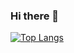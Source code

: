 ### Hi there 👋

<!-- 語言統計 -->
[![Top Langs](https://github-readme-stats.vercel.app/api/top-langs/?username=camila-tw&layout=compact&langs_count=8)](https://github.com/anuraghazra/github-readme-stats)




<!-- 貪食蛇 -->
<!-- ![](https://raw.githubusercontent.com/camila-tw/camila-tw/main/assets/github-contribution-grid-snake.svg) -->

<!-- 提交統計 -->
<!-- [![Camila's GitHub stats](https://github-readme-stats.vercel.app/api?username=camila-tw&count_private=true&show_icons=true&theme=swift)](https://github.com/anuraghazra/github-readme-stats) -->

<!-- 訪客統計 -->
<!-- ![](https://visitor-badge.glitch.me/badge?page_id=camila-tw) -->



<!--
**camila-tw/camila-tw** is a ✨ _special_ ✨ repository because its `README.md` (this file) appears on your GitHub profile.

Here are some ideas to get you started:

- 🔭 I’m currently working on ...
- 🌱 I’m currently learning ...
- 👯 I’m looking to collaborate on ...
- 🤔 I’m looking for help with ...
- 💬 Ask me about ...
- 📫 How to reach me: ...
- 😄 Pronouns: ...
- ⚡ Fun fact: ...
-->
